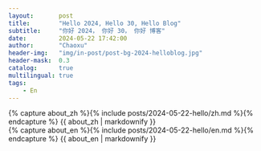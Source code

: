 ```yaml
---
layout:       post
title:        "Hello 2024, Hello 30, Hello Blog"
subtitle:     "你好 2024， 你好 30， 你好 博客"
date:         2024-05-22 17:42:00
author:       "Chaoxu"
header-img:   "img/in-post/post-bg-2024-helloblog.jpg"
header-mask:  0.3
catalog:      true
multilingual: true
tags:
    - En
---
```



<!-- Chinese Version -->

<div class="zh post-container">
    {% capture about_zh %}{% include posts/2024-05-22-hello/zh.md %}{% endcapture %}
    {{ about_zh | markdownify }}
</div>

<!-- English Version -->

<div class="en post-container">
    {% capture about_en %}{% include posts/2024-05-22-hello/en.md %}{% endcapture %}
    {{ about_en | markdownify }}
</div>
